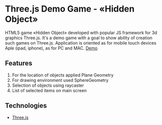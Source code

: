 
Three.js Demo Game - «Hidden Object»
====================================================

HTML5 game «Hidden Object» developed with popular JS framework for 3d graphics Three.js. It's a demo game with a goal to show ability of creation such games on Three.js. Application is oriented as for mobile touch devices Aple (ipad, iphone), as for PC and MAC.
[Demo](https://nixsolutions.github.io/demo-treejs-hiddenobject)

Features
--------

1. For the location of objects applied Plane Geometry
2. For drawing environment used SphereGeometry
3. Selection of objects using raycaster
4. List of selected items on main screen

Technologies
------------

* [Three.js](https://threejs.org/)
